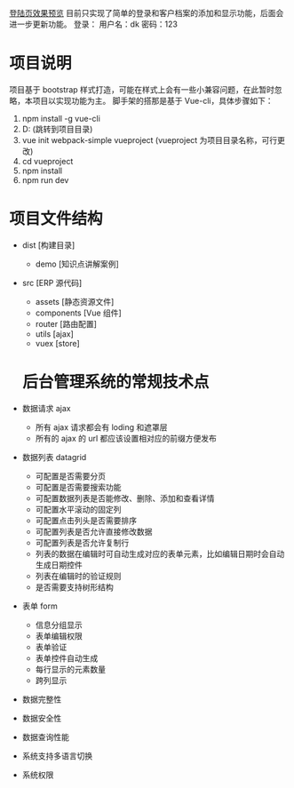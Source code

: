 [登陆页效果预览](http://www.dk-lan.com/web/vueerp/#/login)
目前只实现了简单的登录和客户档案的添加和显示功能，后面会进一步更新功能。
登录： 用户名：dk 密码：123

# 项目说明
项目基于 bootstrap 样式打造，可能在样式上会有一些小兼容问题，在此暂时忽略，本项目以实现功能为主。
脚手架的搭那是基于 Vue-cli，具体步骤如下：
1. npm install -g vue-cli
2. D: (跳转到项目目录)
3. vue init webpack-simple vueproject (vueproject 为项目目录名称，可行更改)
4. cd vueproject
5. npm install
6. npm run dev

# 项目文件结构
- dist [构建目录]
  - demo [知识点讲解案例]
- src [ERP 源代码]
  - assets [静态资源文件]
  - components [Vue 组件]
  - router [路由配置]
  - utils [ajax]
  - vuex [store]

  # 后台管理系统的常规技术点
- 数据请求 ajax
  - 所有 ajax 请求都会有 loding 和遮罩层
  - 所有的 ajax 的 url 都应该设置相对应的前缀方便发布
- 数据列表 datagrid
  - 可配置是否需要分页
  - 可配置是否需要搜索功能
  - 可配置数据列表是否能修改、删除、添加和查看详情
  - 可配置水平滚动的固定列
  - 可配置点击列头是否需要排序
  - 可配置列表是否允许直接修改数据
  - 可配置列表是否允许复制行
  - 列表的数据在编辑时可自动生成对应的表单元素，比如编辑日期时会自动生成日期控件
  - 列表在编辑时的验证规则
  - 是否需要支持树形结构
- 表单 form
  - 信息分组显示
  - 表单编辑权限
  - 表单验证
  - 表单控件自动生成
  - 每行显示的元素数量
  - 跨列显示
- 数据完整性
- 数据安全性
- 数据查询性能
- 系统支持多语言切换
- 系统权限